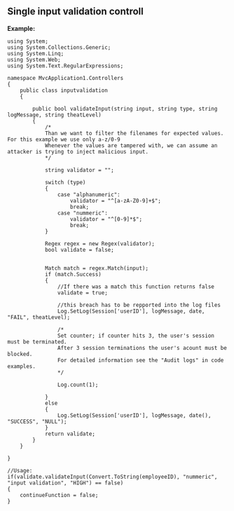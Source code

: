 Single input validation controll
-------

**Example:**
	
	using System;
	using System.Collections.Generic;
	using System.Linq;
	using System.Web;
	using System.Text.RegularExpressions;

	namespace MvcApplication1.Controllers
	{
		public class inputvalidation
		{

			public bool validateInput(string input, string type, string logMessage, string theatLevel)
			{
				/*
				Than we want to filter the filenames for expected values. For this example we use only a-z/0-9
				Whenever the values are tampered with, we can assume an attacker is trying to inject malicious input.           
				*/

				string validator = "";
		   
				switch (type)
				{
					case "alphanumeric":
						validator = "^[a-zA-Z0-9]+$";                  
						break;
					case "nummeric":
						validator = "^[0-9]*$";
						break;
				}
			
				Regex regex = new Regex(validator);
				bool validate = false;


				Match match = regex.Match(input);
				if (match.Success)
				{
					//If there was a match this function returns false
					validate = true;

					//this breach has to be repported into the log files
					Log.SetLog(Session['userID'], logMessage, date, "FAIL", theatLevel);

					/*
					Set counter; if counter hits 3, the user's session must be terminated.
					After 3 session terminations the user's acount must be blocked.
					For detailed information see the "Audit logs" in code examples.
					*/

					Log.count(1);

				}
				else
				{
					Log.SetLog(Session['userID'], logMessage, date(), "SUCCESS", "NULL");
				}
				return validate;
			}
		}

	}

	//Usage:
	if(validate.validateInput(Convert.ToString(employeeID), "nummeric", "input validation", "HIGH") == false) 
	{ 
		continueFunction = false; 
	}
	